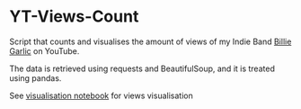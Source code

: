 # YT-Views-Count
Script that counts and visualises the amount of views of my Indie Band [Billie Garlic](https://open.spotify.com/artist/2KZoVTprHSLoYX7G38MBh9?si=R92K6MuyS7CVYXcQfcbmHw&dl_branch=1) on YouTube.

The data is retrieved using requests and BeautifulSoup, and it is treated using pandas.

See [visualisation notebook](https://github.com/ohallstrom/YT-Views-Count/blob/main/src/visualise.ipynb) for views visualisation
